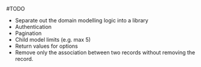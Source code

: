 #TODO
* Separate out the domain modelling logic into a library
* Authentication
* Pagination
* Child model limits (e.g. max 5)
* Return values for options
* Remove only the association between two records without removing the record.
